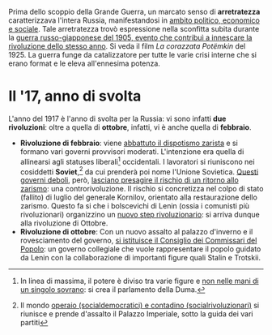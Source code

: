 

Prima dello scoppio della Grande Guerra, un marcato senso di **arretratezza** caratterizzava l'intera Russia, manifestandosi in <u>ambito politico, economico e sociale</u>. Tale arretratezza trovò espressione nella sconfitta subita durante la <u>guerra russo-giapponese del 1905, evento che contribuì a innescare la rivoluzione dello stesso anno</u>. Si veda il film _La corazzata Potëmkin_ del 1925.
La guerra funge da catalizzatore per tutte le varie crisi interne che si erano format e le eleva all'ennesima potenza. 

# Il '17, anno di svolta

L'anno del 1917 è l'anno di svolta per la Russia: vi sono infatti **due rivoluzioni**: oltre a quella di **ottobre**, infatti, vi è anche quella di **febbraio**. 
- **Rivoluzione di febbraio**: viene <u>abbattuto il dispotismo zarista</u> e si formano vari governi provvisori moderati. L'intenzione era quella di allinearsi agli statuses liberali[^1] occidentali. I lavoratori si riuniscono nei cosiddetti **Soviet**,[^2] da cui prenderà poi nome l'Unione Sovietica. <u>Questi governi deboli</u>, però, <u>lasciano presagire il rischio di un ritorno allo zarismo</u>: una controrivoluzione. Il rischio si concretizza nel colpo di stato (fallito) di luglio del generale Kornilov, orientato alla restaurazione dello zarismo. Questo fa si che i bolscevichi di Lenin (ossia i comunisti più rivoluzionari) organizzino un <u>nuovo step rivoluzionario</u>: si arriva dunque alla rivoluzione di Ottobre.
- **Rivoluzione di ottobre**: Con un nuovo assalto al palazzo d'inverno e il rovesciamento del governo, <u>si istituisce il Consiglio dei Commissari del Popolo</u>: un governo collegiale che vuole rappresentare il popolo guidato da Lenin con la collaborazione di importanti figure quali Stalin e Trotskii.

[^1]: In linea di massima, il potere è diviso tra varie figure e <u>non nelle mani di un singolo sovrano</u>: si crea il parlamento della Duma. 
[^2]: Il mondo <u>operaio (socialdemocratici) e contadino (socialrivoluzionari)</u> si riunisce e prende d'assalto il Palazzo Imperiale, sotto la guida dei vari partiti